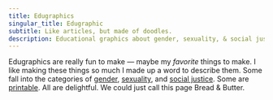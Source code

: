 ```yaml
---
title: Edugraphics
singular_title: Edugraphic
subtitle: Like articles, but made of doodles.
description: Educational graphics about gender, sexuality, & social justice, for learning and teaching others.
---
```


Edugraphics are really fun to make &#8212; maybe my _favorite_ things to make. I like making these things so much I made up a word to describe them. Some fall into the categories of [gender][2], [sexuality][3], and [social justice][4]. Some are [printable][5]. All are delightful. We could just call this page Bread & Butter.

 [2]: /categories/gender/
 [3]: /categories/sexuality-2/
 [4]: /categories/socialjustice/
 [5]: /categories/printable-resources/
